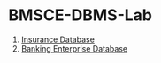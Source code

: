 # BMSCE-DBMS-Lab

1. [Insurance Database](1_vehicle_insurance.sql)
2. [Banking Enterprise Database](2_bank_database.sql)
